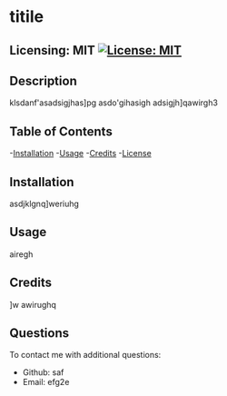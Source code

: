
  # titile
  ## Licensing: MIT [![License: MIT](https://img.shields.io/badge/License-MIT-yellow.svg)](https://opensource.org/licenses/MIT)

  ## Description
  klsdanf'asadsigjhas]pg asdo'gihasigh adsigjh]qawirgh3
  
  ## Table of Contents
  
  -[Installation](#installation)
  -[Usage](#usage)
  -[Credits](#credits)
  -[License](#license)  

  ## Installation
  
  asdjklgnq]weriuhg
  
  ## Usage
  
  airegh
  
  ## Credits
  
  ]w
  awirughq

  ## Questions
  To contact me with additional questions:
  - Github: saf
  - Email: efg2e
  